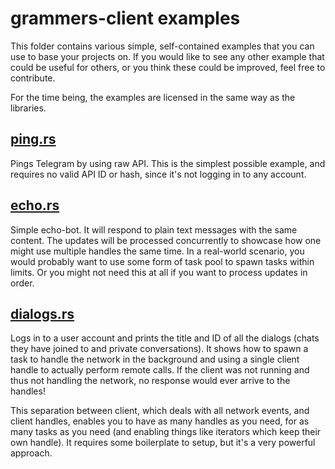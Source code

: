 # grammers-client examples

This folder contains various simple, self-contained examples that you can use to base your
projects on. If you would like to see any other example that could be useful for others, or
you think these could be improved, feel free to contribute.

For the time being, the examples are licensed in the same way as the libraries.

## [ping.rs]

Pings Telegram by using raw API. This is the simplest possible example, and requires no valid
API ID or hash, since it's not logging in to any account.

## [echo.rs]

Simple echo-bot. It will respond to plain text messages with the same content. The updates will
be processed concurrently to showcase how one might use multiple handles the same time. In a
real-world scenario, you would probably want to use some form of task pool to spawn tasks within
limits. Or you might not need this at all if you want to process updates in order.

## [dialogs.rs]

Logs in to a user account and prints the title and ID of all the dialogs (chats they have joined
to and private conversations). It shows how to spawn a task to handle the network in the
background and using a single client handle to actually perform remote calls. If the client was
not running and thus not handling the network, no response would ever arrive to the handles!

This separation between client, which deals with all network events, and client handles, enables
you to have as many handles as you need, for as many tasks as you need (and enabling things like
iterators which keep their own handle). It requires some boilerplate to setup, but it's a very
powerful approach.

[ping.rs]: ping.rs
[echo.rs]: echo.rs
[dialogs.rs]: dialogs.rs
